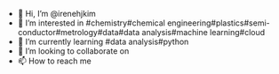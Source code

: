 - 👋 Hi, I’m @irenehjkim
- 👀 I’m interested in #chemistry#chemical engineering#plastics#semi-conductor#metrology#data#data analysis#machine learning#cloud 
- 🌱 I’m currently learning #data analysis#python
- 💞️ I’m looking to collaborate on
- 📫 How to reach me

<!---
irenehjkim/irenehjkim is a ✨ special ✨ repository because its `README.md` (this file) appears on your GitHub profile.
You can click the Preview link to take a look at your changes.
--->
